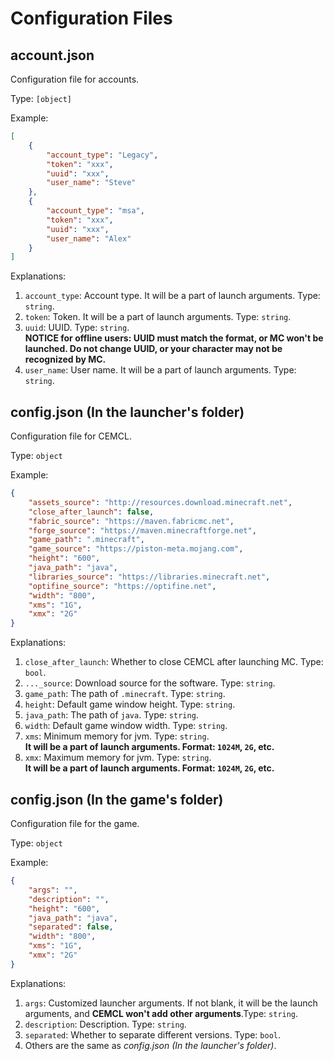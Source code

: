 # Configuration Files

## account.json
Configuration file for accounts.

Type: `[object]`

Example:
```json
[
    {
        "account_type": "Legacy",
        "token": "xxx",
        "uuid": "xxx",
        "user_name": "Steve"
    }, 
    {
        "account_type": "msa",
        "token": "xxx",
        "uuid": "xxx",
        "user_name": "Alex"
    }
]
```
Explanations:
1. `account_type`: Account type. It will be a part of launch arguments. Type: `string`.
2. `token`: Token. It will be a part of launch arguments. Type: `string`.
3. `uuid`: UUID. Type: `string`.  
**NOTICE for offline users: UUID must match the format, or MC won't be launched. Do not change UUID, or your character may not be recognized by MC.**
4. `user_name`: User name. It will be a part of launch arguments. Type: `string`.

## config.json (In the launcher's folder)
Configuration file for CEMCL.

Type: `object`

Example:
```json
{
    "assets_source": "http://resources.download.minecraft.net",
    "close_after_launch": false,
    "fabric_source": "https://maven.fabricmc.net",
    "forge_source": "https://maven.minecraftforge.net",
    "game_path": ".minecraft",
    "game_source": "https://piston-meta.mojang.com",
    "height": "600",
    "java_path": "java",
    "libraries_source": "https://libraries.minecraft.net",
    "optifine_source": "https://optifine.net",
    "width": "800",
    "xms": "1G",
    "xmx": "2G"
}
```

Explanations:
1. `close_after_launch`: Whether to close CEMCL after launching MC. Type: `bool`.
2. `..._source`: Download source for the software. Type: `string`.
3. `game_path`: The path of `.minecraft`. Type: `string`.
4. `height`: Default game window height. Type: `string`.
5. `java_path`: The path of `java`. Type: `string`.
6. `width`: Default game window width. Type: `string`.
7. `xms`: Minimum memory for jvm. Type: `string`.  
**It will be a part of launch arguments. Format: `1024M`, `2G`, etc.**
8. `xmx`: Maximum memory for jvm. Type: `string`.  
**It will be a part of launch arguments. Format: `1024M`, `2G`, etc.**

## config.json (In the game's folder)
Configuration file for the game.

Type: `object`

Example:
```json
{
    "args": "",
    "description": "",
    "height": "600",
    "java_path": "java",
    "separated": false,
    "width": "800",
    "xms": "1G",
    "xmx": "2G"
}
```
Explanations:
1. `args`: Customized launcher arguments. If not blank, it will be the launch arguments, and **CEMCL won't add other arguments**.Type: `string`.
2. `description`: Description. Type: `string`.
3. `separated`: Whether to separate different versions. Type: `bool`.
4. Others are the same as *config.json (In the launcher's folder)*.
